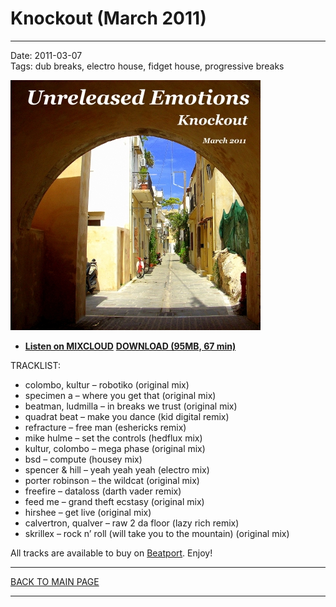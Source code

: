# Knockout (March 2011)

----

Date: 2011-03-07    
Tags:  dub breaks, electro house, fidget house, progressive breaks    

[![Unreleased Emotions](./img/knockout-march-2011.jpg)](https://www.mixcloud.com/FreshDanceMusic/knockout-march-2011/)

* [**Listen on MIXCLOUD**](https://www.mixcloud.com/FreshDanceMusic/knockout-march-2011/)
[**DOWNLOAD (95MB, 67 min)**](https://drive.google.com/file/d/0B_4_ynm06YZIX29YTW1tZnYyTFk/edit?usp=sharing)

TRACKLIST:  

* colombo, kultur – robotiko (original mix)
* specimen a – where you get that (original mix)
* beatman, ludmilla – in breaks we trust (original mix)
* quadrat beat – make you dance (kid digital remix)
* refracture – free man (eshericks remix)
* mike hulme – set the controls (hedflux mix)
* kultur, colombo – mega phase (original mix)
* bsd – compute (housey mix)
* spencer & hill – yeah yeah yeah (electro mix)
* porter robinson – the wildcat (original mix)
* freefire – dataloss (darth vader remix)
* feed me – grand theft ecstasy (original mix)
* hirshee – get live (original mix)
* calvertron, qualver – raw 2 da floor (lazy rich remix)
* skrillex – rock n’ roll (will take you to the mountain) (original mix)

All tracks are available to buy on <a href="http://beatport.com" target="_blank">Beatport</a>.
Enjoy!

----

[BACK TO MAIN PAGE](./README.md)

----
